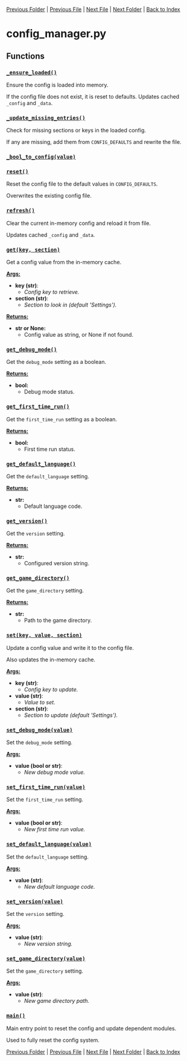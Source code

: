 [Previous Folder](../roomdefine.md) | [Previous File](cache.md) | [Next File](constants.md) | [Next Folder](../fluids/fluid_article.md) | [Back to Index](../../index.md)

# config_manager.py

## Functions

### [`_ensure_loaded()`](https://github.com/Vaileasys/pz-wiki_parser/blob/main/scripts/core/config_manager.py#L20)

Ensure the config is loaded into memory.

If the config file does not exist, it is reset to defaults.
Updates cached `_config` and `_data`.

### [`_update_missing_entries()`](https://github.com/Vaileasys/pz-wiki_parser/blob/main/scripts/core/config_manager.py#L36)

Check for missing sections or keys in the loaded config.

If any are missing, add them from `CONFIG_DEFAULTS` and rewrite the file.

### [`_bool_to_config(value)`](https://github.com/Vaileasys/pz-wiki_parser/blob/main/scripts/core/config_manager.py#L55)
### [`reset()`](https://github.com/Vaileasys/pz-wiki_parser/blob/main/scripts/core/config_manager.py#L61)

Reset the config file to the default values in `CONFIG_DEFAULTS`.

Overwrites the existing config file.

### [`refresh()`](https://github.com/Vaileasys/pz-wiki_parser/blob/main/scripts/core/config_manager.py#L75)

Clear the current in-memory config and reload it from file.

Updates cached `_config` and `_data`.

### [`get(key, section)`](https://github.com/Vaileasys/pz-wiki_parser/blob/main/scripts/core/config_manager.py#L85)

Get a config value from the in-memory cache.


<ins>**Args:**</ins>
  - **key (str)**:
      - _Config key to retrieve._
  - **section (str)**:
      - _Section to look in (default 'Settings')._

<ins>**Returns:**</ins>
  - **str or None:**
      - Config value as string, or None if not found.

### [`get_debug_mode()`](https://github.com/Vaileasys/pz-wiki_parser/blob/main/scripts/core/config_manager.py#L100)

Get the `debug_mode` setting as a boolean.


<ins>**Returns:**</ins>
  - **bool:**
      - Debug mode status.

### [`get_first_time_run()`](https://github.com/Vaileasys/pz-wiki_parser/blob/main/scripts/core/config_manager.py#L111)

Get the `first_time_run` setting as a boolean.


<ins>**Returns:**</ins>
  - **bool:**
      - First time run status.

### [`get_default_language()`](https://github.com/Vaileasys/pz-wiki_parser/blob/main/scripts/core/config_manager.py#L122)

Get the `default_language` setting.


<ins>**Returns:**</ins>
  - **str:**
      - Default language code.

### [`get_version()`](https://github.com/Vaileasys/pz-wiki_parser/blob/main/scripts/core/config_manager.py#L133)

Get the `version` setting.


<ins>**Returns:**</ins>
  - **str:**
      - Configured version string.

### [`get_game_directory()`](https://github.com/Vaileasys/pz-wiki_parser/blob/main/scripts/core/config_manager.py#L144)

Get the `game_directory` setting.


<ins>**Returns:**</ins>
  - **str:**
      - Path to the game directory.

### [`set(key, value, section)`](https://github.com/Vaileasys/pz-wiki_parser/blob/main/scripts/core/config_manager.py#L155)

Update a config value and write it to the config file.

Also updates the in-memory cache.

<ins>**Args:**</ins>
  - **key (str)**:
      - _Config key to update._
  - **value (str)**:
      - _Value to set._
  - **section (str)**:
      - _Section to update (default 'Settings')._

### [`set_debug_mode(value)`](https://github.com/Vaileasys/pz-wiki_parser/blob/main/scripts/core/config_manager.py#L176)

Set the `debug_mode` setting.


<ins>**Args:**</ins>
  - **value (bool or str)**:
      - _New debug mode value._

### [`set_first_time_run(value)`](https://github.com/Vaileasys/pz-wiki_parser/blob/main/scripts/core/config_manager.py#L186)

Set the `first_time_run` setting.


<ins>**Args:**</ins>
  - **value (bool or str)**:
      - _New first time run value._

### [`set_default_language(value)`](https://github.com/Vaileasys/pz-wiki_parser/blob/main/scripts/core/config_manager.py#L196)

Set the `default_language` setting.


<ins>**Args:**</ins>
  - **value (str)**:
      - _New default language code._

### [`set_version(value)`](https://github.com/Vaileasys/pz-wiki_parser/blob/main/scripts/core/config_manager.py#L206)

Set the `version` setting.


<ins>**Args:**</ins>
  - **value (str)**:
      - _New version string._

### [`set_game_directory(value)`](https://github.com/Vaileasys/pz-wiki_parser/blob/main/scripts/core/config_manager.py#L216)

Set the `game_directory` setting.


<ins>**Args:**</ins>
  - **value (str)**:
      - _New game directory path._

### [`main()`](https://github.com/Vaileasys/pz-wiki_parser/blob/main/scripts/core/config_manager.py#L226)

Main entry point to reset the config and update dependent modules.

Used to fully reset the config system.



[Previous Folder](../roomdefine.md) | [Previous File](cache.md) | [Next File](constants.md) | [Next Folder](../fluids/fluid_article.md) | [Back to Index](../../index.md)
